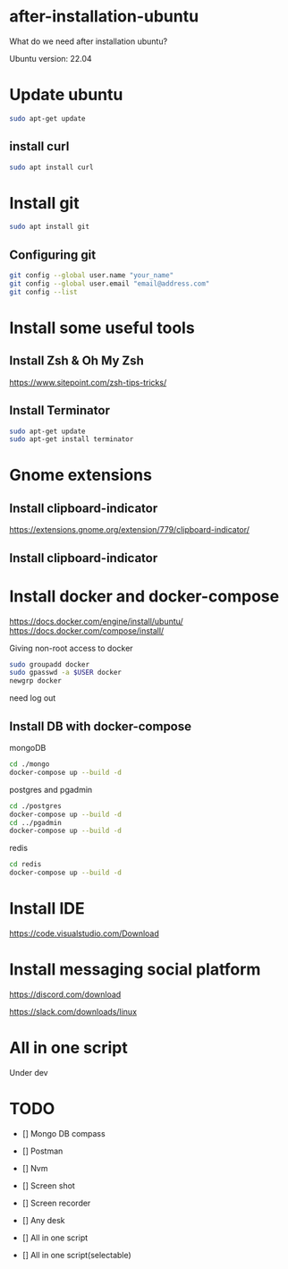 # after-installation-ubuntu

What do we need after installation ubuntu?

Ubuntu version: 22.04

# Update ubuntu
```bash
sudo apt-get update
```
## install curl
```bash
sudo apt install curl
```

# Install git
```bash
sudo apt install git
```

## Configuring git 
```bash
git config --global user.name "your_name"
git config --global user.email "email@address.com"
git config --list
```

# Install some useful tools
## Install Zsh & Oh My Zsh

https://www.sitepoint.com/zsh-tips-tricks/

## Install Terminator
```bash
sudo apt-get update
sudo apt-get install terminator
```

# Gnome extensions
## Install clipboard-indicator
https://extensions.gnome.org/extension/779/clipboard-indicator/

## Install clipboard-indicator


# Install docker and docker-compose
https://docs.docker.com/engine/install/ubuntu/
https://docs.docker.com/compose/install/

Giving non-root access to docker
```bash
sudo groupadd docker
sudo gpasswd -a $USER docker
newgrp docker
```
need log out

## Install DB with docker-compose
mongoDB
```bash
cd ./mongo
docker-compose up --build -d 
```

postgres and pgadmin
```bash
cd ./postgres
docker-compose up --build -d 
cd ../pgadmin
docker-compose up --build -d 
```

redis
```bash
cd redis
docker-compose up --build -d 
```


# Install IDE
https://code.visualstudio.com/Download

# Install messaging social platform
https://discord.com/download

https://slack.com/downloads/linux


# All in one script
Under dev


# TODO
- [] Mongo DB compass

- [] Postman

- [] Nvm

- [] Screen shot

- [] Screen recorder

- [] Any desk

- [] All in one script

- [] All in one script(selectable)
